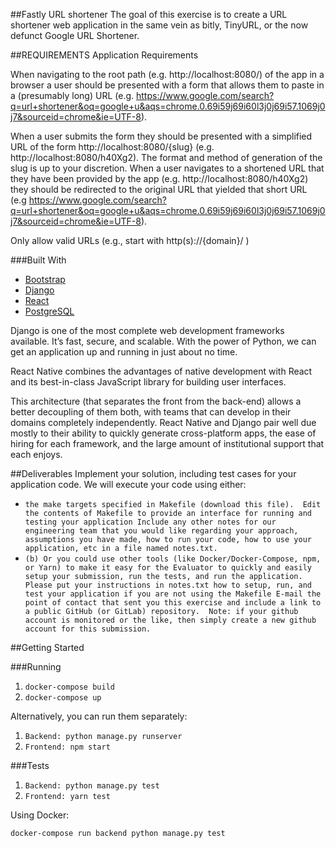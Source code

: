 ##Fastly URL shortener
The goal of this exercise is to create a URL shortener web application in the same vein as bitly, TinyURL, or the now defunct Google URL Shortener.

##REQUIREMENTS
Application Requirements

When navigating to the root path (e.g. http://localhost:8080/) of the app in a browser a user should be presented with a form that allows them to paste in a (presumably long) URL (e.g. https://www.google.com/search?q=url+shortener&oq=google+u&aqs=chrome.0.69i59j69i60l3j0j69i57.1069j0j7&sourceid=chrome&ie=UTF-8).

When a user submits the form they should be presented with a simplified URL of the form http://localhost:8080/{slug} (e.g. http://localhost:8080/h40Xg2). The format and method of generation of the slug is up to your discretion.
When a user navigates to a shortened URL that they have been provided by the app (e.g. http://localhost:8080/h40Xg2) they should be redirected to the original URL that yielded that short URL (e.g https://www.google.com/search?q=url+shortener&oq=google+u&aqs=chrome.0.69i59j69i60l3j0j69i57.1069j0j7&sourceid=chrome&ie=UTF-8).

Only allow valid URLs (e.g., start with http(s)://{domain}/ )
 
###Built With
* [Bootstrap](https://getbootstrap.com)
* [Django](https://www.djangoproject.com/)
* [React](https://reactjs.org/)
* [PostgreSQL](https://www.postgresql.org/)

Django is one of the most complete web development frameworks available. It’s fast, secure, and scalable. With the power of Python, we can get an application up and running in just about no time.
 
React Native combines the advantages of native development with React and its best-in-class JavaScript library for building user interfaces.
 
This architecture (that separates the front from the back-end) allows a better decoupling of them both, with teams that can develop in their domains completely independently.
React Native and Django pair well due mostly to their ability to quickly generate cross-platform apps, the ease of hiring for each framework, and the large amount of institutional support that each enjoys. 

##Deliverables
Implement your solution, including test cases for your application code.
We will execute your code using either:
- `the make targets specified in Makefile (download this file). 
Edit the contents of Makefile to provide an interface for running and testing your application
Include any other notes for our engineering team that you would like regarding your approach, assumptions you have made, how to run your code, how to use your application, etc in a file named notes.txt.`
- `(b) Or you could use other tools (like Docker/Docker-Compose, npm, or Yarn) to make it easy for the Evaluator to quickly and easily setup your submission, run the tests, and run the application. 
Please put your instructions in notes.txt how to setup, run, and test your application if you are not using the Makefile
E-mail the point of contact that sent you this exercise and include a link to a public GitHub (or GitLab) repository. 
Note: if your github account is monitored or the like, then simply create a new github account for this submission.`

##Getting Started

###Running
1. `docker-compose build`
1. `docker-compose up`

Alternatively, you can run them separately:
1. `Backend: python manage.py runserver`
2. `Frontend: npm start`

###Tests
1. `Backend: python manage.py test`
2. `Frontend: yarn test`
 
Using Docker:

`docker-compose run backend python manage.py test`